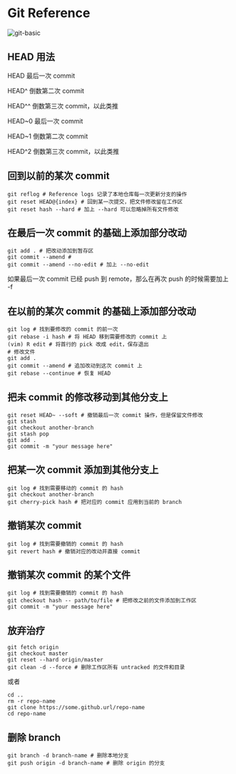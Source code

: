 # Git Reference

![git-basic](https://raw.githubusercontent.com/ZintrulCre/warehouse/257f540626a6878a87bfdcaf932734e17d4faeac/resources/version-control/git-basic.jpeg)

## HEAD 用法

HEAD 最后一次 commit

HEAD^ 倒数第二次 commit

HEAD^^ 倒数第三次 commit，以此类推

HEAD~0 最后一次 commit

HEAD~1 倒数第二次 commit

HEAD^2 倒数第三次 commit，以此类推

## 回到以前的某次 commit

```shell
git reflog # Reference logs 记录了本地仓库每一次更新分支的操作
git reset HEAD@{index} # 回到某一次提交，把文件修改留在工作区
git reset hash --hard # 加上 --hard 可以忽略掉所有文件修改
```

## 在最后一次 commit 的基础上添加部分改动

```shell
git add . # 把改动添加到暂存区
git commit --amend #
git commit --amend --no-edit # 加上 --no-edit
```

如果最后一次 commit 已经 push 到 remote，那么在再次 push 的时候需要加上 -f

## 在以前的某次 commit 的基础上添加部分改动

```shell
git log # 找到要修改的 commit 的前一次
git rebase -i hash # 将 HEAD 移到需要修改的 commit 上
(vim) R edit # 将首行的 pick 改成 edit，保存退出
# 修改文件
git add .
git commit --amend # 追加改动到这次 commit 上
git rebase --continue # 恢复 HEAD
```

## 把未 commit 的修改移动到其他分支上

```shell
git reset HEAD~ --soft # 撤销最后一次 commit 操作，但是保留文件修改
git stash
git checkout another-branch
git stash pop
git add .
git commit -m "your message here"
```

## 把某一次 commit 添加到其他分支上

```shell
git log # 找到需要移动的 commit 的 hash
git checkout another-branch
git cherry-pick hash # 把对应的 commit 应用到当前的 branch
```

## 撤销某次 commit

```shell
git log # 找到需要撤销的 commit 的 hash
git revert hash # 撤销对应的改动并直接 commit
```

## 撤销某次 commit 的某个文件

```shell
git log # 找到需要撤销的 commit 的 hash
git checkout hash -- path/to/file # 把修改之前的文件添加到工作区
git commit -m "your message here"
```

## 放弃治疗

```shell
git fetch origin
git checkout master
git reset --hard origin/master
git clean -d --force # 删除工作区所有 untracked 的文件和目录
```

或者

```shell
cd ..
rm -r repo-name
git clone https://some.github.url/repo-name
cd repo-name
```

## 删除 branch

```shell
git branch -d branch-name # 删除本地分支
git push origin -d branch-name # 删除 origin 的分支
```